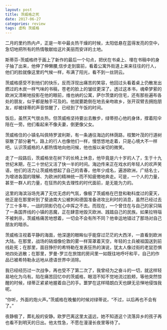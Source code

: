 ```yaml
---
layout: post
title: 茨威格之死
date: 2017-06-27
categories: review
tags: 虚构 茨威格
---
```


二月的里约热内卢，正是一年中最炎热干燥的时候，太阳低悬在蓝得发亮的空中，急切地把所有的热情敬献给这片美丽而安详的土地。

斯蒂芬-茨威格终于画上了新作的最后一个句点，把伏在书桌上、埋在书稿中的身子抽了出来，他伸了伸懒腰,信步走到窗前，看着公寓外街道上来来往往的行人，他们的脸就像这里的气候一样，布满了阳光，看不到一丝阴云。

茨威格感受不到他们的快乐，反而浮现出痛苦的笑容，他回过头看着桌上仍散发出燃过的木炭一样气味的书稿，苍老的脸上的皱纹更深了。透过这本书，魂牵梦萦的欧洲又清晰地投影在他的眼前，维也纳的公寓，萨尔茨堡的住宅，还有那些遍布各处的朋友，似乎都是触手可及的。他就要跪倒在地去亲吻故乡，张开双臂去拥抱朋友，却被绿蒂的声音惊醒了，已经到了午饭的时间。

饭后，虽然天气很炎热，但茨威格坚持要出去散步，绿蒂担心他的身体，撑着阳伞陪在一旁。他们看起来不像夫妻，倒更像父女。

茨威格住的小镇名叫佩特罗波利斯，有一条通往海边的林荫路，枝繁叶茂的行道树驱散了部分暑气，路上的行人也像他们一样，慢悠悠地走着，只是心境大不一样吧。认识茨威格的人都热情地向他问候，他也报以亲切的微笑。

走了一段路后，茨威格坐在树下的长椅上休息，他毕竟是六十岁的人了，生于十九世纪末期，在二十世纪又活了快一半的时间。海边传来正在戏水的年轻人的欢声笑语，他们的活力让茨威格想起了自己的青春，他年少成名，遍游欧洲，广结名士，为增进各国的理解、为欧洲的精神统一而不知疲倦地奔走。可是，一个人的力量，甚至一群人的力量，在狂热的失去理性的时代面前，是无能为力的。

这里的海滨浴场充满了无忧无虑的气氛，像极了茨威格在巴登和勒科度过的夏天，他正是在那里听到了斐迪南大公被刺和德国准备进攻比利时的消息，虽然已经过去了三十多年，一战的阴影仍在心中挥之不去。而现在，一个曾住在与自己的家只隔了一条国界线的小镇的恶魔，正在肆意地毁灭欧洲、践踏自己的民族。如果拉特瑙不被刺杀，茨威格痛苦地想着，一切会不会有所不同？他幸运地错过了那场对自己朋友的暗杀。

茨威格注视着平静的海面，他深邃的眼眸似乎能穿过茫茫的大西洋，一直看到欧洲大陆。在那里，战场的硝烟像伦敦的雾一样笼罩着天空，年轻的士兵被祖国送到前线赴死；在那里，面目狰狞的希特勒在发表狂热的演说，犹太人像过街的老鼠恐惧地四处逃散；在那里，罗曼-罗兰在旅馆的房间里一如既往地呼吁和平，自己的作品已被希特勒永远地从德语世界中消除。

我已经经历过一次战争，再也受不了第二次了，我曾经为之奋斗的一切，就这样轻易地化为乌有。陷在痛苦回忆中的茨威格，眼泪不知不觉地流过脸颊，等他突然惊醒的时候，绿蒂正紧紧地握着自己的手。噩梦在这样晴朗白天也肆无忌惮地侵蚀我呢。

“你听，外面的炮火声。”茨威格在晚餐的时候对绿蒂说，“不过，以后再也不会有了。”

夜静极了，葬礼般的安静。欧罗巴离这里太遥远，她不知道这个流落异乡的孩子再也看不到明天的日出。他太性急，不愿在漫漫长夜里等待了。